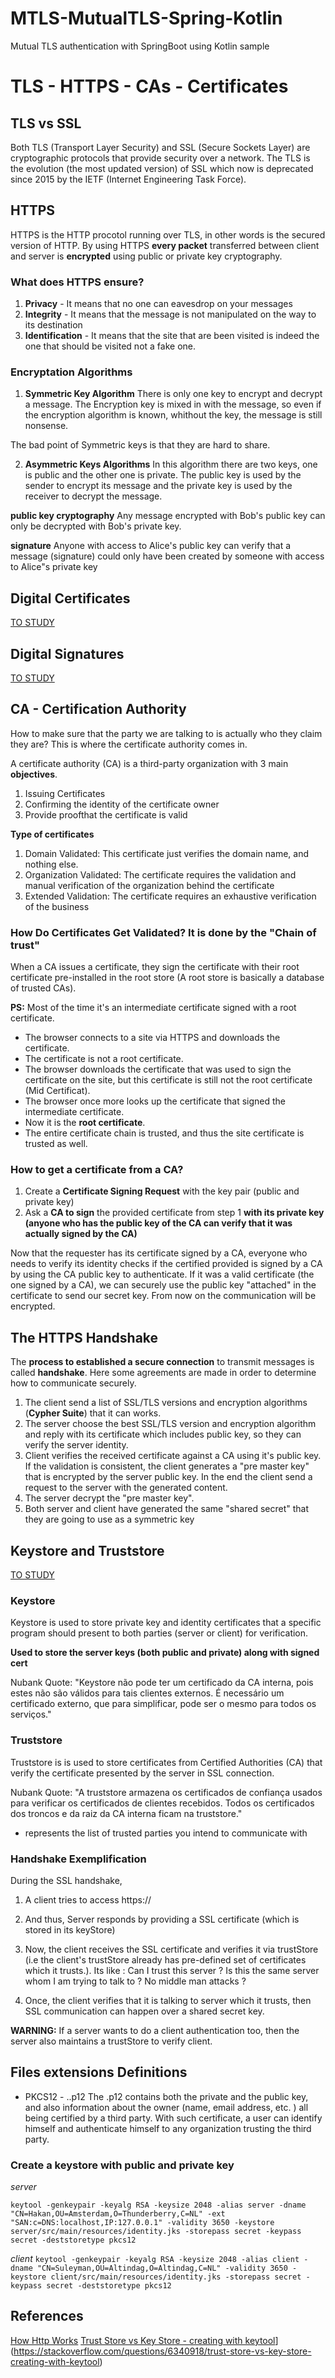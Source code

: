 # MTLS-MutualTLS-Spring-Kotlin
Mutual TLS authentication with SpringBoot using Kotlin sample


# TLS - HTTPS - CAs - Certificates


## TLS vs SSL
Both TLS (Transport Layer Security) and SSL (Secure Sockets Layer) are cryptographic protocols that provide security over a network. The TLS is the evolution (the most updated version) of SSL which now is deprecated since 2015 by the IETF (Internet Engineering Task Force).

## HTTPS
HTTPS is the HTTP procotol running over TLS, in other words is the secured version of HTTP. By using HTTPS **every packet** transferred between client and server is **encrypted** using public or private key cryptography.

### What does HTTPS ensure?
1. **Privacy** - It means that no one can eavesdrop on your messages
2. **Integrity** - It means that the message is not manipulated on the way to its destination
3. **Identification** - It means that the site that are been visited is indeed the one that should be visited not a fake one.

### Encryptation Algorithms
1. **Symmetric Key Algorithm** 
There is only one key to encrypt and decrypt a message. The Encryption key is mixed in with the message, so even if the encryption algorithm is known, whithout the key, the message is still nonsense. 

The bad point of Symmetric keys is  that they are hard to share.

2. **Asymmetric Keys Algorithms**
In this algorithm there are two keys,  one is public and the other one is private. The public key is used by the sender to encrypt its message and the private key is used by the receiver to decrypt the message.

**public key cryptography**
Any message encrypted with Bob's public key can only be decrypted with Bob's private key.

**signature**
Anyone with access to Alice's public key can verify that a message (signature) could only have been created by someone with access to Alice"s private key

## Digital Certificates
[TO STUDY](https://www.geeksforgeeks.org/digital-signatures-certificates/)
## Digital Signatures
[TO STUDY](https://www.geeksforgeeks.org/digital-signatures-certificates/)

## CA - Certification Authority
How to make sure that the party we are talking to is actually who they claim they are? This is where the certificate authority comes in.

A certificate authority (CA) is a third-party organization with 3 main **objectives**.
1. Issuing Certificates
2. Confirming the identity of the certificate owner
3. Provide proofthat the certificate is valid

**Type of certificates**
1. Domain Validated: This certificate just verifies the domain name, and nothing else.
2. Organization Validated: The certificate requires the validation and manual verification of the organization behind the certificate
3. Extended Validation: The certificate requires an exhaustive verification of the business 

### How Do Certificates Get Validated?  It is done by the "Chain of trust"
When a CA issues a certificate, they sign the certificate with their root certificate pre-installed in the root store (A root store is basically a database of trusted CAs).

**PS:** Most of the time it's an intermediate certificate signed with a root certificate.

* The browser connects to a site via HTTPS and downloads the certificate. 
* The certificate is not a root certificate. 
* The browser downloads the certificate that was used to sign the certificate on the site, but this certificate is still not the root certificate (Mid Certificat). 
* The browser once more looks up the certificate that signed the intermediate certificate. 
* Now it is the **root certificate**. 
* The entire certificate chain is trusted, and thus the site certificate is trusted as well.

### How to get a certificate from a CA?
1. Create a **Certificate Signing Request** with the key pair (public and private key)
2. Ask a **CA to sign** the provided certificate from step 1 **with its private key** **(anyone who has the public key of the CA can verify that it was actually signed by the CA)**

 Now that the requester has its certificate signed by a CA, everyone who needs to verify its identity checks if the certified provided is signed by a CA by using the CA public key to authenticate. If it was a valid certificate (the one signed by a CA), we can securely use the public key "attached" in the certificate to send our secret key. From now on the communication will be encrypted. 

## The HTTPS Handshake
The **process to established a secure connection** to transmit messages is called **handshake**. Here some agreements are made in order to determine how to communicate securely.

1. The client send a list of SSL/TLS  versions and encryption algorithms (**Cypher Suite**) that it can works. 
2. The server choose the best SSL/TLS version and encryption algorithm and reply with its certificate which includes public key, so they can verify the server identity.
3. Client verifies the received certificate against a CA using it's public key. If the validation is consistent, the client generates a "pre master key" that is encrypted by the server public key. In the end the client send a request to the server with the generated content.
4. The server decrypt the "pre master key".
5. Both server and client have generated the same "shared secret" that they are going to use as a symmetric key

## Keystore and Truststore
[TO STUDY](https://www.educative.io/edpresso/keystore-vs-truststore)

### Keystore
Keystore is used to store private key and identity certificates that a specific program should present to both parties (server or client) for verification.

**Used to store the server keys (both public and private) along with signed cert**

Nubank Quote: "Keystore não pode ter um certificado da CA interna, pois estes não são válidos para tais clientes externos. É necessário um certificado externo, que para simplificar, pode ser o mesmo para todos os serviços."

### Truststore
Truststore is  is used to store certificates from Certified Authorities (CA) that verify the certificate presented by the server in SSL connection.

Nubank Quote: "A truststore armazena os certificados de confiança usados para verificar os certificados de clientes recebidos. Todos os certificados dos troncos e da raiz da CA interna ficam na truststore."

* represents the list of trusted parties you intend to communicate with

### Handshake Exemplification
During the SSL handshake,

1.  A client tries to access https://
    
2.  And thus, Server responds by providing a SSL certificate (which is stored in its keyStore)
    
3.  Now, the client receives the SSL certificate and verifies it via trustStore (i.e the client's trustStore already has pre-defined set of certificates which it trusts.). Its like : Can I trust this server ? Is this the same server whom I am trying to talk to ? No middle man attacks ?
    
4.  Once, the client verifies that it is talking to server which it trusts, then SSL communication can happen over a shared secret key.

**WARNING:** If a server wants to do a client authentication too, then the server also maintains a trustStore to verify client.

## Files extensions Definitions
* PKCS12 - <name>..p12 
The .p12 contains both the private and the public key, and also information about the owner (name, email address, etc. ) all being certified by a third party. With such certificate, a user can identify himself and authenticate himself to any organization trusting the third party.

### Create a keystore with public and private key
*server*

`keytool -genkeypair -keyalg RSA -keysize 2048 -alias server -dname "CN=Hakan,OU=Amsterdam,O=Thunderberry,C=NL" -ext "SAN:c=DNS:localhost,IP:127.0.0.1" -validity 3650 -keystore server/src/main/resources/identity.jks -storepass secret -keypass secret -deststoretype pkcs12`

*client*
`keytool -genkeypair -keyalg RSA -keysize 2048 -alias client -dname "CN=Suleyman,OU=Altindag,O=Altindag,C=NL" -validity 3650 -keystore client/src/main/resources/identity.jks -storepass secret -keypass secret -deststoretype pkcs12`



## References 
[How Http Works]([https://howhttps.works/the-handshake/](https://howhttps.works/the-handshake/))
[Trust Store vs Key Store - creating with keytool](https://stackoverflow.com/questions/6340918/trust-store-vs-key-store-creating-with-keytool)](https://stackoverflow.com/questions/6340918/trust-store-vs-key-store-creating-with-keytool)

